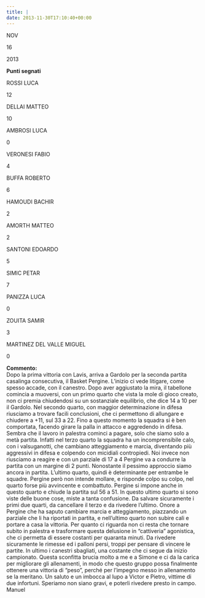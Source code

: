 ```yaml
---
title: |
date: 2013-11-30T17:10:40+00:00
---
```

NOV

16

2013

**Punti segnati**

ROSSI LUCA

12

DELLAI MATTEO

10

AMBROSI LUCA

0

VERONESI FABIO

4

BUFFA ROBERTO

6

HAMOUDI BACHIR

2

AMORTH MATTEO

2

SANTONI EDOARDO

5

SIMIC PETAR

7

PANIZZA LUCA

0

ZOUITA SAMIR

3

MARTINEZ DEL VALLE MIGUEL

0

**Commento:**  
Dopo la prima vittoria con Lavis, arriva a Gardolo per la seconda partita casalinga consecutiva, il Basket Pergine. L’inizio ci vede litigare, come spesso accade, con il canestro. Dopo aver aggiustato la mira, il tabellone comincia a muoversi, con un primo quarto che vista la mole di gioco creato, non ci premia chiudendosi su un sostanziale equilibrio, che dice 14 a 10 per il Gardolo. Nel secondo quarto, con maggior determinazione in difesa riusciamo a trovare facili conclusioni, che ci permettono di allungare e chiudere a +11, sul 33 a 22. Fino a questo momento la squadra si è ben comportata, facendo girare la palla in attacco e aggredendo in difesa. Sembra che il lavoro in palestra cominci a pagare, solo che siamo solo a metà partita. Infatti nel terzo quarto la squadra ha un incomprensibile calo, con i valsuganotti, che cambiano atteggiamento e marcia, diventando più aggressivi in difesa e colpendo con micidiali contropiedi. Noi invece non riusciamo a reagire e con un parziale di 17 a 4 Pergine va a condurre la partita con un margine di 2 punti. Nonostante il pessimo approccio siamo ancora in partita. L’ultimo quarto, quindi è determinante per entrambe le squadre. Pergine però non intende mollare, e risponde colpo su colpo, nel quarto forse più avvincente e combattuto. Pergine si impone anche in questo quarto e chiude la partita sul 56 a 51. In questo ultimo quarto si sono viste delle buone cose, miste a tanta confusione. Da salvare sicuramente i primi due quarti, da cancellare il terzo e da rivedere l’ultimo. Onore a Pergine che ha saputo cambiare marcia e atteggiamento, piazzando un parziale che li ha riportati in partita, e nell’ultimo quarto non subire cali e portare a casa la vittoria. Per quanto ci riguarda non ci resta che tornare subito in palestra e trasformare questa delusione in “cattiveria” agonistica, che ci permetta di essere costanti per quaranta minuti. Da rivedere sicuramente le rimesse ed i palloni persi, troppi per pensare di vincere le partite. In ultimo i canestri sbagliati, una costante che ci segue da inizio campionato. Questa sconfitta brucia molto a me e a Simone e ci da la carica per migliorare gli allenamenti, in modo che questo gruppo possa finalmente ottenere una vittoria di “peso”, perché per l’impegno messo in allenamento se la meritano. Un saluto e un imbocca al lupo a Victor e Pietro, vittime di due infortuni. Speriamo non siano gravi, e poterli rivedere presto in campo. Manuel